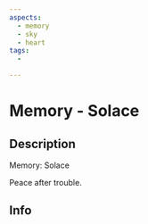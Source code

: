 ```yaml
---
aspects:
  - memory
  - sky
  - heart
tags:
  - 

---
```


# Memory - Solace

## Description
Memory: Solace

Peace after trouble.
## Info